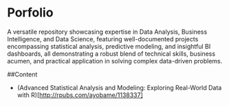# Porfolio
 A versatile repository showcasing expertise in Data Analysis, Business Intelligence, and Data Science, featuring well-documented projects encompassing statistical analysis, predictive modeling, and insightful BI dashboards, all demonstrating a robust blend of technical skills, business acumen, and practical application in solving complex data-driven problems.

##Content
+ (Advanced Statistical Analysis and Modeling: Exploring Real-World Data with R)[http://rpubs.com/ayobame/1138337]
